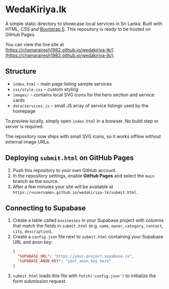 # WedaKiriya.lk

A simple static directory to showcase local services in Sri Lanka. Built with HTML, CSS and [Bootstrap 5](https://getbootstrap.com/). This repository is ready to be hosted on GitHub Pages.

You can view the live site at [https://chamarairesh1982.github.io/wedakiriya-lk/](https://chamarairesh1982.github.io/wedakiriya-lk/).

## Structure
- `index.html` – main page listing sample services
- `css/style.css` – custom styling
- `images/` – contains local SVG icons for the hero section and service cards
- `data/services.js` – small JS array of service listings used by the homepage

To preview locally, simply open `index.html` in a browser. No build step or server is required.

The repository now ships with small SVG icons, so it works offline without external image URLs.

## Deploying `submit.html` on GitHub Pages
1. Push this repository to your own GitHub account.
2. In the repository settings, enable **GitHub Pages** and select the `main` branch as the source.
3. After a few minutes your site will be available at `https://<username>.github.io/wedakiriya-lk/submit.html`.

## Connecting to Supabase
1. Create a table called `businesses` in your Supabase project with columns that match the fields in `submit.html` (e.g. `name`, `owner`, `category`, `contact`, `city`, `description`).
2. Create a `config.json` file next to `submit.html` containing your Supabase URL and anon key:
   ```json
   {
     "SUPABASE_URL": "https://your-project.supabase.co",
     "SUPABASE_ANON_KEY": "your_anon_key_here"
   }
   ```
3. `submit.html` loads this file with `fetch('config.json')` to initialize the form submission request.
